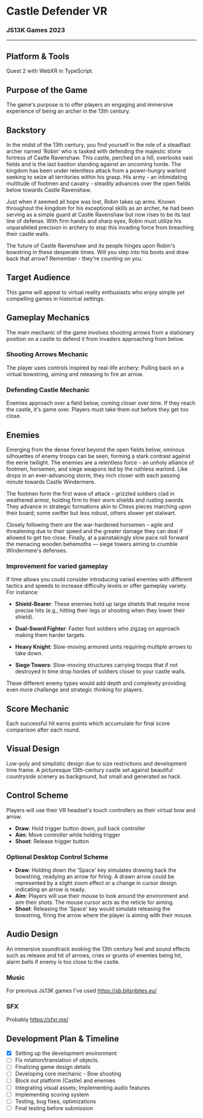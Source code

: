 # Castle Defender VR

### JS13K Games 2023

---

## Platform & Tools

Quest 2 with WebXR in TypeScript.

## Purpose of the Game

The game's purpose is to offer players an engaging and immersive experience of being an archer in the 13th century.

## Backstory

In the midst of the 13th century, you find yourself in the role of a steadfast archer named 'Robin' who is tasked with defending the majestic stone fortress of Castle Ravenshaw. This castle, perched on a hill, overlooks vast fields and is the last bastion standing against an oncoming horde. The kingdom has been under relentless attack from a power-hungry warlord seeking to seize all territories within his grasp. His army - an intimidating multitude of footmen and cavalry - steadily advances over the open fields below towards Castle Ravenshaw.

Just when it seemed all hope was lost, Robin takes up arms. Known throughout the kingdom for his exceptional skills as an archer, he had been serving as a simple guard at Castle Ravenshaw but now rises to be its last line of defense. With firm hands and sharp eyes, Robin must utilize his unparalleled precision in archery to stop this invading force from breaching their castle walls.

The future of Castle Ravenshaw and its people hinges upon Robin's bowstring in these desperate times. Will you step into his boots and draw back that arrow? Remember - they're counting on you.

## Target Audience

This game will appeal to virtual reality enthusiasts who enjoy simple yet compelling games in historical settings.

## Gameplay Mechanics

The main mechanic of the game involves shooting arrows from a stationary position on a castle to defend it from invaders approaching from below.

### Shooting Arrows Mechanic

The player uses controls inspired by real-life archery: Pulling back on a virtual bowstring, aiming and releasing to fire an arrow.

### Defending Castle Mechanic

Enemies approach over a field below, coming closer over time. If they reach the castle, it's game over. Players must take them out before they get too close.

## Enemies

Emerging from the dense forest beyond the open fields below, ominous silhouettes of enemy troops can be seen, forming a stark contrast against the eerie twilight. The enemies are a relentless force - an unholy alliance of footmen, horsemen, and siege weapons led by the ruthless warlord. Like drops in an ever-advancing storm, they inch closer with each passing minute towards Castle Windermere.

The footmen form the first wave of attack - grizzled soldiers clad in weathered armor, holding firm to their worn shields and rusting swords. They advance in strategic formations akin to Chess pieces marching upon their board; some swifter but less robust, others slower yet stalwart.

Closely following them are the war-hardened horsemen – agile and threatening due to their speed and the greater damage they can deal if allowed to get too close. Finally, at a painstakingly slow pace roll forward the menacing wooden behemoths — siege towers aiming to crumble Windermere's defenses.

### Improvement for varied gameplay

If time allows you could consider introducing varied enemies with different tactics and speeds to increase difficulty levels or offer gameplay variety. For instance:

-   **Shield-Bearer**: These enemies hold up large shields that require more precise hits (e.g., hitting their legs or shooting when they lower their shield).

-   **Dual-Sword Fighter**: Faster foot soldiers who zigzag on approach making them harder targets.

-   **Heavy Knight**: Slow-moving armored units requiring multiple arrows to take down.

-   **Siege Towers**: Slow-moving structures carrying troops that if not destroyed in time drop hordes of soldiers closer to your castle walls.

These different enemy types would add depth and complexity providing even more challenge and strategic thinking for players.

## Score Mechanic

Each successful hit earns points which accumulate for final score comparison after each round.

## Visual Design

Low-poly and simplistic design due to size restrictions and development time frame. A picturesque 13th-century castle set against beautiful countryside scenery as background, but small and generated as hack.

## Control Scheme

Players will use their VR headset's touch controllers as their virtual bow and arrow.

-   **Draw**: Hold trigger button down, pull back controller
-   **Aim**: Move controller while holding trigger
-   **Shoot**: Release trigger button

### Optional Desktop Control Scheme

-   **Draw**: Holding down the 'Space' key simulates drawing back the bowstring, readying an arrow for firing. A drawn arrow could be represented by a slight zoom effect or a change in cursor design indicating an arrow is ready.
-   **Aim**: Players will use their mouse to look around the environment and aim their shots. The mouse cursor acts as the reticle for aiming.
-   **Shoot**: Releasing the 'Space' key would simulate releasing the bowstring, firing the arrow where the player is aiming with their mouse.

## Audio Design

An immersive soundtrack evoking the 13th century feel and sound effects such as release and hit of arrows, cries or grunts of enemies being hit, alarm bells if enemy is too close to the castle.

### Music

For previous Js13K games I've used https://sb.bitsnbites.eu/

### SFX

Probably https://sfxr.me/

## Development Plan & Timeline

-[x] Setting up the development environment
-[ ] Fix rotation/translation of objects.
-[ ] Finalizing game design details
-[ ] Developing core mechanic - Bow shooting
-[ ] Block out platform (Castle) and enemies
-[ ] Integrating visual assets; Implementing audio features
-[ ] Implementing scoring system
-[ ] Testing, bug fixes, optimizations
-[ ] Final testing before submission
